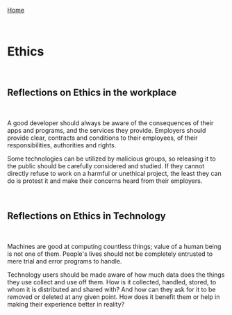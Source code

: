 [Home](README.md)

<br>

# Ethics

<br>

## Reflections on Ethics in the workplace

<br>

A good developer should always be aware of the consequences of their apps and programs, and the services they provide. Employers should provide clear, contracts and conditions to their employees, of their responsibilities, authorities and rights.

Some technologies can be utilized by malicious groups, so releasing it to the public should be carefully considered and studied. If they cannot directly refuse to work on a harmful or unethical project, the least they can do is protest it and make their concerns heard from their employers.

<br>

## Reflections on Ethics in Technology

<br>

Machines are good at computing countless things; value of a human being is not one of them. People's lives should not be completely entrusted to mere trial and error programs to handle.

Technology users should be made aware of how much data does the things they use collect and use off them. How is it collected, handled, stored, to whom it is distributed and shared with? And how can they ask for it to be removed or deleted at any given point. How does it benefit them or help in making their experience better in reality?
